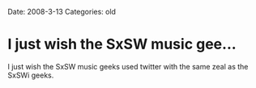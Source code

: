 Date: 2008-3-13
Categories: old

# I just wish the SxSW music gee...

I just wish the SxSW music geeks used twitter with the same zeal as the SxSWi geeks.

